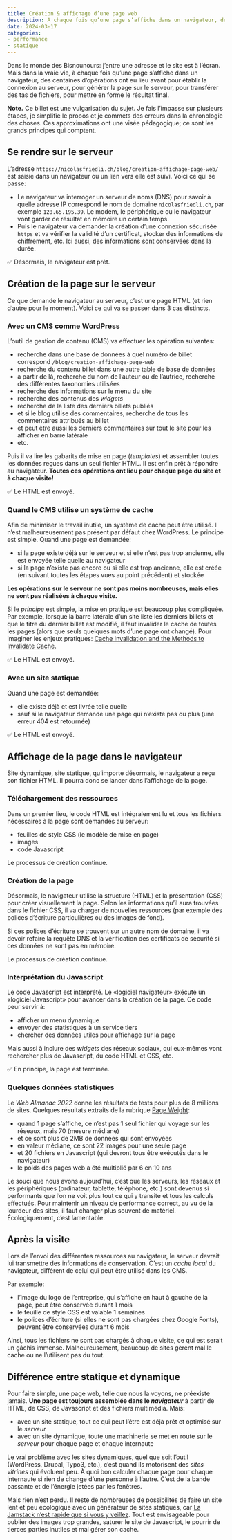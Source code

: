 ```yaml
---
title: Création & affichage d’une page web
description: À chaque fois qu’une page s’affiche dans un navigateur, des centaines d’opérations ont eu lieu avant pour établir la connexion au serveur, pour générer la page sur le serveur, pour transférer des tas de fichiers, pour mettre en forme le résultat final.
date: 2024-03-17
categories:
- performance
- statique
---
```


Dans le monde des Bisnounours: j’entre une adresse et le site est à l’écran. Mais dans la vraie vie, à chaque fois qu’une page s’affiche dans un navigateur, des centaines d’opérations ont eu lieu avant pour établir la connexion au serveur, pour générer la page sur le serveur, pour transférer des tas de fichiers, pour mettre en forme le résultat final.

**Note.** Ce billet est une vulgarisation du sujet. Je fais l’impasse sur plusieurs étapes, je simplifie le propos et je commets des erreurs dans la chronologie des choses. Ces approximations ont une visée pédagogique; ce sont les grands principes qui comptent.

## Se rendre sur le serveur

L’adresse `https://nicolasfriedli.ch/blog/creation-affichage-page-web/` est saisie dans un navigateur ou un lien vers elle est suivi. Voici ce qui se passe:

- Le navigateur va interroger un serveur de noms (DNS) pour savoir à quelle adresse IP correspond le nom de domaine `nicolasfriedli.ch`, par exemple `128.65.195.39`. Le modem, le périphérique ou le navigateur vont garder ce résultat en mémoire un certain temps.
- Puis le navigateur va demander la création d’une connexion sécurisée `https` et va vérifier la validité d’un certificat, stocker des informations de chiffrement, etc. Ici aussi, des informations sont conservées dans la durée.

✅ Désormais, le navigateur est prêt.

## Création de la page sur le serveur

Ce que demande le navigateur au serveur, c’est une page HTML (et rien d’autre pour le moment). Voici ce qui va se passer dans 3 cas distincts.

### Avec un CMS comme WordPress

L’outil de gestion de contenu (CMS) va effectuer les opération suivantes:

- recherche dans une base de données à quel numéro de billet correspond `/blog/creation-affichage-page-web`
- recherche du contenu billet dans une autre table de base de données
- à partir de là, recherche du nom de l’auteur ou de l’autrice, recherche des différentes taxonomies utilisées
- recherche des informations sur le menu du site
- recherche des contenus des *widgets*
- recherche de la liste des derniers billets publiés
- et si le blog utilise des commentaires, recherche de tous les commentaires attribués au billet
- et peut être aussi les derniers commentaires sur tout le site pour les afficher en barre latérale
- etc.

Puis il va lire les gabarits de mise en page (*templates*) et assembler toutes les données reçues dans un seul fichier HTML. Il est enfin prêt à répondre au navigateur. **Toutes ces opérations ont lieu pour chaque page du site et à chaque visite!**

✅ Le HTML est envoyé.

### Quand le CMS utilise un système de cache

Afin de minimiser le travail inutile, un système de cache peut être utilisé. Il n’est malheureusement pas présent par défaut chez WordPress. Le principe est simple. Quand une page est demandée:

- si la page existe déjà sur le serveur et si elle n’est pas trop ancienne, elle est envoyée telle quelle au navigateur
- si la page n’existe pas encore ou si elle est trop ancienne, elle est créée (en suivant toutes les étapes vues au point précédent) et stockée

**Les opérations sur le serveur ne sont pas moins nombreuses, mais elles ne sont pas réalisées à chaque visite.**

Si le *principe* est simple, la mise en pratique est beaucoup plus compliquée. Par exemple, lorsque la barre latérale d’un site liste les derniers billets et que le titre du dernier billet est modifié, il faut invalider le cache de toutes les pages (alors que seuls quelques mots d’une page ont changé). Pour imaginer les enjeux pratiques: [Cache Invalidation and the Methods to Invalidate Cache](https://www.geeksforgeeks.org/cache-invalidation-and-the-methods-to-invalidate-cache/).

✅ Le HTML est envoyé.

### Avec un site statique

Quand une page est demandée:

- elle existe déjà et est livrée telle quelle
- sauf si le navigateur demande une page qui n’existe pas ou plus (une erreur 404 est retournée)

✅ Le HTML est envoyé.

## Affichage de la page dans le navigateur

Site dynamique, site statique, qu’importe désormais, le navigateur a reçu son fichier HTML. Il pourra donc se lancer dans l’affichage de la page.

### Téléchargement des ressources

Dans un premier lieu, le code HTML est intégralement lu et tous les fichiers nécessaires à la page sont demandés au serveur:

- feuilles de style CSS (le modèle de mise en page)
- images
- code Javascript

Le processus de création continue.

### Création de la page

Désormais, le navigateur utilise la structure (HTML) et la présentation (CSS) pour créer visuellement la page. Selon les informations qu’il aura trouvées dans le fichier CSS, il va charger de nouvelles ressources (par exemple des polices d’écriture particulières ou des images de fond).

Si ces polices d’écriture se trouvent sur un autre nom de domaine, il va devoir refaire la requête DNS et la vérification des certificats de sécurité si ces données ne sont pas en mémoire.

Le processus de création continue.

### Interprétation du Javascript

Le code Javascript est interprété. Le «logiciel navigateur» exécute un «logiciel Javascript» pour avancer dans la création de la page. Ce code peur servir à:

- afficher un menu dynamique
- envoyer des statistiques à un service tiers
- chercher des données utiles pour affichage sur la page

Mais aussi à inclure des *widgets* des réseaux sociaux, qui eux-mêmes vont rechercher plus de Javascript, du code HTML et CSS, etc.

✅ En principe, la page est terminée.

### Quelques données statistiques

Le *Web Almanac 2022* donne les résultats de tests pour plus de 8 millions de sites. Quelques résultats extraits de la rubrique [Page Weight](https://almanac.httparchive.org/en/2022/page-weight):

- quand 1 page s’affiche, ce n’est pas 1 seul fichier qui voyage sur les réseaux, mais 70 (mesure médiane)
- et ce sont plus de 2MB de données qui sont envoyées
- en valeur médiane, ce sont 22 images pour une seule page
- et 20 fichiers en Javascript (qui devront tous être exécutés dans le navigateur)
- le poids des pages web a été multiplié par 6 en 10 ans

Le souci que nous avons aujourd’hui, c’est que les serveurs, les réseaux et les périphériques (ordinateur, tablette, téléphone, etc.) sont devenus si performants que l’on ne voit plus tout ce qui y transite et tous les calculs effectués. Pour maintenir un niveau de performance correct, au vu de la lourdeur des sites, il faut changer plus souvent de matériel. Écologiquement, c’est lamentable.

## Après la visite

Lors de l’envoi des différentes ressources au navigateur, le serveur devrait lui transmettre des informations de conservation. C’est un *cache local* du navigateur, différent de celui qui peut être utilisé dans les CMS.

Par exemple:

- l’image du logo de l’entreprise, qui s’affiche en haut à gauche de la page, peut être conservée durant 1 mois
- le feuille de style CSS est valable 1 semaines
- le polices d’écriture (si elles ne sont pas chargées chez Google Fonts), peuvent être conservées durant 6 mois

Ainsi, tous les fichiers ne sont pas chargés à chaque visite, ce qui est serait un gâchis immense. Malheureusement, beaucoup de sites gèrent mal le cache ou ne l’utilisent pas du tout.

## Différence entre statique et dynamique

Pour faire simple, une page web, telle que nous la voyons, ne préexiste jamais. **Une page est toujours assemblée dans le *navigateur*** à partir de HTML, de CSS, de Javascript et des fichiers multimédia. Mais:

- avec un site statique, tout ce qui peut l’être est déjà prêt et optimisé sur le *serveur*
- avec un site dynamique, toute une machinerie se met en route sur le *serveur* pour chaque page et chaque internaute

Le vrai problème avec les sites dynamiques, quel que soit l’outil (WordPress, Drupal, Typo3, etc.), c’est quand ils motorisent des *sites vitrines* qui évoluent peu. À quoi bon calculer chaque page pour chaque internaute si rien de change d’une personne à l’autre. C’est de la bande passante et de l’énergie jetées par les fenêtres.

Mais rien n’est perdu. Il reste de nombreuses de possibilités de faire un site lent et peu écologique avec un générateur de sites statiques, car [La Jamstack n’est rapide que si vous y veillez](https://jamstatic.fr/2020/10/05/la-jamstack-n-est-rapide-que-si-vous-la-rendez-rapide/). Tout est envisageable pour publier des images trop grandes, saturer le site de Javascript, le pourrir de tierces parties inutiles et mal gérer son cache.
